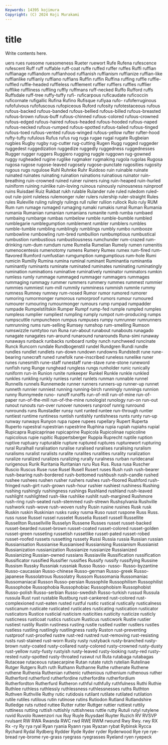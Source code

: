 ```yaml
---
Keywords: 14395 kojimura
Copyright: (C) 2024 Koji Murakami
---
```


# title

Write contents here.



uers
rues ruesome ruesomeness Rueter ruewort Rufe Rufena rufescence rufescent Ruff
ruff ruffable ruff-coat ruffe ruffed ruffer ruffes Ruffi ruffian ruffianage
ruffiandom ruffianhood ruffianish ruffianism ruffianize ruffian-like ruffianlike ruffianly ruffiano ruffians
Ruffin ruffin Ruffina ruffing ruffle ruffle- ruffled ruffle-headed ruffleless rufflement
ruffler rufflers ruffles rufflier rufflike ruffliness ruffling ruffly ruffmans ruff-necked
Ruffo Rufford ruffs Ruffsdale ruff-tree ruffy-tuffy rufi- ruficarpous ruficaudate ruficoccin
ruficornate rufigallic Rufina Rufino Rufisque rufiyaa rufo- rufoferruginous rufofulvous rufofuscous
rufopiceous Ruford rufosity rufotestaceous rufous rufous-backed rufous-banded rufous-bellied rufous-billed rufous-breasted
rufous-brown rufous-buff rufous-chinned rufous-colored rufous-crowned rufous-edged rufous-haired rufous-headed rufous-hooded rufous-naped
rufous-necked rufous-rumped rufous-spotted rufous-tailed rufous-tinged rufous-toed rufous-vented rufous-winged rufous-yellow rufter
rufter-hood rufty-tufty rufulous Rufus rufus rug ruga rugae rugal rugate
Rugbeian rugbies Rugby rugby rug-cutter rug-cutting Rugen Rugg rugged ruggeder
ruggedest ruggedization ruggedize ruggedly ruggedness ruggednesses Rugger rugger ruggers Ruggiero
rugging ruggle ruggown rug-gowned ruggy rugheaded rugine ruglike rugmaker rugmaking
rugola rugolas Rugosa rugosa rugose rugose-leaved rugosely rugose-punctate rugosities rugosity
rugous rugs rugulose Ruhl Ruhnke Ruhr Ruidoso ruin ruinable ruinate
ruinated ruinates ruinating ruination ruinations ruinatious ruinator ruin-breathing ruin-crowned ruined
ruiner ruiners ruing ruin-heaped ruin-hurled ruiniform ruining ruinlike ruin-loving ruinous
ruinously ruinousness ruinproof ruins Ruisdael Ruiz Rukbat rukh rulable Rulander
rule ruled ruledom ruled-out rule-joint ruleless rulemonger ruler rulers rulership
ruler-straight Rules rules Ruleville ruling rulingly rulings rull ruller rullion
rullock Rulo ruly RUM Rum rum rumage rumaged rumaging rumaki
rumakis rumal Ruman Rumania rumania Rumanian rumanian rumanians rumanite rumb
rumba rumbaed rumbaing rumbarge rumbas rumbelow rumble rumble-bumble rumbled rumblegarie
rumblegumption rumblement rumbler rumblers rumbles rumble-tumble rumbling rumblingly rumblings rumbly
rumbo rumbooze rumbowline rumbowling rum-bred rumbullion rumbumptious rumbustical rumbustion rumbustious
rumbustiousness rumchunder rum-crazed rum-drinking rum-dum rumdum rume Rumelia Rumelian Rumely
rumen rumenitis rumenocentesis rumenotomy rumens Rumery Rumex rumex rum-fired rum-flavored
Rumford rumfustian rumgumption rumgumptious rum-hole Rumi rumicin Rumilly Rumina rumina
ruminal ruminant Ruminantia ruminantia ruminantly ruminants ruminate ruminated ruminates ruminating
ruminatingly rumination ruminations ruminative ruminatively ruminator ruminators rumkin rumless rumly
rummage rummaged rummager rummagers rummages rummaging rummagy rummer rummers rummery
rummes rummest rummier rummies rummiest rum-mill rummily rumminess rummish rummle
rummy rumness Rumney rumney rum-nosed Rumor rumor rumored rumorer rumoring
rumormonger rumorous rumorproof rumors rumour rumoured rumourer rumouring rumourmonger rumours
rump rumpad rumpadder rumpade Rumpelstiltskin Rumper Rumpf rump-fed rumple rumpled
rumples rumpless rumplier rumpliest rumpling rumply rumpot rum-producing rumps rumpscuttle
rumpuncheon rumpus rumpuses rumpy rumrunner rumrunners rumrunning rums rum-selling Rumsey
rumshop rum-smelling Rumson rumswizzle rumtytoo run Runa run-about runabout runabouts
runagado runagate runagates run-around runaround runarounds Runa-simi runaway runaways runback
runbacks runboard runby runch runchweed runcinate Runck Runcorn rundale Rundbogenstil
rundel Rundgren Rundi rundle rundles rundlet rundlets run-down rundown rundowns
Rundstedt rune rune-bearing runecraft runed runefolk rune-inscribed runeless runelike runer
runes runesmith rune-staff runestaff rune-stave rune-stone runeword runfish rung Runge
runghead rungless rungs runholder runic runically runiform run-in Runion runite
runkeeper Runkel Runkle runkle runkled runkles runkling runkly runless runlet
runlets runman runnable runnel Runnells runnels Runnemede runner runners runners-up
runner-up runnet runneth runnier runniest running running-birch runningly runnings runnion
runny Runnymede runo- runoff runoffs run-of-mill run-of-mine run-of-paper run-of-the-mill run-of-the-mine
runologist runology run-on run-out runout runouts run-over runover runovers runproof
runrig runround runrounds runs Runstadler runsy runt runted runtee run-through
runtier runtiest runtime runtiness runtish runtishly runtishness runts runty run-up
runway runways Runyon rupa rupee rupees rupellary Rupert Ruperta Ruperto
rupestral rupestrian rupestrine Ruphina rupia rupiah rupiahs rupial Rupicapra Rupicaprinae
rupicaprine Rupicola Rupicolinae rupicoline rupicolous rupie rupitic Ruppertsberger Ruppia Ruprecht
ruptile ruption ruptive ruptuary rupturable rupture ruptured ruptures rupturewort rupturing
rural Ruralhall ruralisation ruralise ruralised ruralises ruralising ruralism ruralisms ruralist
ruralists ruralite ruralites ruralities rurality ruralization ruralize ruralized ruralizes ruralizing
rurally ruralness rurban ruridecanal rurigenous Rurik Ruritania Ruritanian ruru Rus
Rus. Rusa rusa Ruscher Ruscio Ruscus Ruse ruse Rusel Rusell
Rusert ruses Rush rush rush-bearer rush-bearing rush-bordered rush-bottomed rushbush rush-candle
rushed rushee rushees rushen rusher rushers rushes rush-floored Rushford rush-fringed
rush-girt rush-grown rush-hour rushier rushiest rushiness Rushing rushing rushingly rushingness
rushings Rushland rushland rush-leaved rushlight rushlighted rush-like rushlike rushlit rush-margined
Rushmore rush-ring rush-seated rush-stemmed rush-strewn Rushsylvania Rushville rushwork rush-wove rush-woven
rushy Rusin rusine rusines Rusk rusk Ruskin ruskin Ruskinian rusks
rusky rusma Ruso rusot ruspone Russ Russ. russ russe Russel
russel russelet Russelia Russell russell Russellite Russellton Russellville Russelyn Russene
Russes russet russet-backed russet-bearded russet-brown russet-coated russet-colored russet-golden russet-green russeting
russetish russetlike russet-pated russet-robed russet-roofed russets russetting russety Russi Russia
russia Russian russian Russianisation Russianise Russianised Russianising Russianism Russianist Russianization
russianization Russianize russianize Russianized Russianizing Russian-owned russians Russiaville Russification russification
Russificator russified Russifier russifies Russify russify russifying Russine Russism Russky
Russniak russniak Russo Russo- russo- Russo-byzantine Russo-caucasian Russo-chinese Russo-german Russo-greek
Russo-japanese Russolatrous Russolatry Russom Russomania Russomaniac Russomaniacal Russon Russo-persian Russophile
Russophilism Russophilist Russophobe Russophobia Russophobiac Russophobism Russophobist Russo-polish Russo-serbian Russo-swedish
Russo-turkish russud Russula russula Rust rust rustable Rustburg rust-cankered rust-colored
rust-complexioned rust-eaten rusted rustful rustic rustical rustically rusticalness rusticanum rusticate
rusticated rusticates rusticating rustication rusticator rusticators Rustice rusticial rusticism rusticities
rusticity rusticize rusticly rusticness rusticoat rustics rusticum Rusticus rusticwork Rustie
rustier rustiest rustily Rustin rustiness rusting rustle rustled rustler rustlers
rustles rustless rustling rustlingly rustlingness rustly Ruston rust-preventing rustproof rust-proofed
rustre rust-red rustred rust-removing rust-resisting rusts rust-stained rust-worn Rusty rusty
rustyback rusty-branched rusty-brown rusty-coated rusty-collared rusty-colored rusty-crowned rusty-dusty rust-yellow rusty-fusty
rustyish rusty-leaved rusty-looking rusty-red rusty-rested rusty-spotted rusty-throated ruswut rut Ruta
rutabaga rutabagas Rutaceae rutaceous rutaecarpine Rutan rutate rutch rutelian Rutelinae
Rutger Rutgers Ruth ruth Ruthann Ruthanne Ruthe ruthenate Ruthene ruthene
Ruthenia Ruthenian ruthenic ruthenious ruthenium ruthenous ruther Rutherford rutherford rutherfordine
rutherfordite rutherfordium Rutherfordton Rutherfurd Rutheron ruthful ruthfully ruthfulness Ruthi Ruthie
Ruthlee ruthless ruthlessly ruthlessness ruthlessnesses ruths Ruthton Ruthven Ruthville Ruthy
rutic rutidosis rutilant rutilate rutilated rutilation rutile rutiles rutilous rutin
rutinose rutins Rutiodon Rutland Rutlandshire Rutledge ruts rutted ruttee Rutter
rutter Ruttger ruttier ruttiest ruttily ruttiness rutting ruttish ruttishly ruttishness
ruttle rutty Rutuli rutyl rutylene ruvid Ruvolo Ruwenzori rux Ruy
Ruyle Ruysdael Ruyter Ruzich RV RVSVP rvulsant RW RWA Rwanda
RWC rwd RWE RWM rwound Rwy Rwy. rwy RX Rx
-ry Ry rya ryal Ryan ryania Ryann ryas Ryazan rybat
Rybinsk Rycca Rychard Rydal Rydberg Rydder Ryde Ryder ryder Ryderwood
Rye rye rye-bread rye-brome rye-grass ryegrass ryegrasses Ryeland ryen ryepeck

